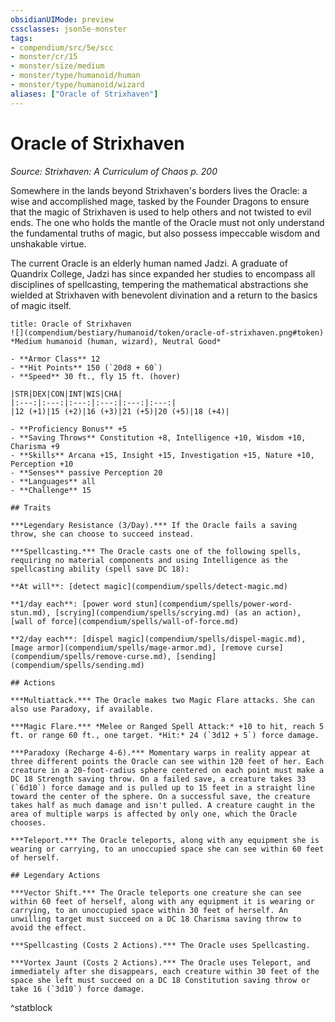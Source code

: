 ```yaml
---
obsidianUIMode: preview
cssclasses: json5e-monster
tags:
- compendium/src/5e/scc
- monster/cr/15
- monster/size/medium
- monster/type/humanoid/human
- monster/type/humanoid/wizard
aliases: ["Oracle of Strixhaven"]
---
```

# Oracle of Strixhaven
*Source: Strixhaven: A Curriculum of Chaos p. 200*  

Somewhere in the lands beyond Strixhaven's borders lives the Oracle: a wise and accomplished mage, tasked by the Founder Dragons to ensure that the magic of Strixhaven is used to help others and not twisted to evil ends. The one who holds the mantle of the Oracle must not only understand the fundamental truths of magic, but also possess impeccable wisdom and unshakable virtue.

The current Oracle is an elderly human named Jadzi. A graduate of Quandrix College, Jadzi has since expanded her studies to encompass all disciplines of spellcasting, tempering the mathematical abstractions she wielded at Strixhaven with benevolent divination and a return to the basics of magic itself.

```ad-statblock
title: Oracle of Strixhaven
![](compendium/bestiary/humanoid/token/oracle-of-strixhaven.png#token)
*Medium humanoid (human, wizard), Neutral Good*

- **Armor Class** 12 
- **Hit Points** 150 (`20d8 + 60`)
- **Speed** 30 ft., fly 15 ft. (hover)

|STR|DEX|CON|INT|WIS|CHA|
|:---:|:---:|:---:|:---:|:---:|:---:|
|12 (+1)|15 (+2)|16 (+3)|21 (+5)|20 (+5)|18 (+4)|

- **Proficiency Bonus** +5
- **Saving Throws** Constitution +8, Intelligence +10, Wisdom +10, Charisma +9
- **Skills** Arcana +15, Insight +15, Investigation +15, Nature +10, Perception +10
- **Senses** passive Perception 20
- **Languages** all
- **Challenge** 15

## Traits

***Legendary Resistance (3/Day).*** If the Oracle fails a saving throw, she can choose to succeed instead.

***Spellcasting.*** The Oracle casts one of the following spells, requiring no material components and using Intelligence as the spellcasting ability (spell save DC 18):

**At will**: [detect magic](compendium/spells/detect-magic.md)

**1/day each**: [power word stun](compendium/spells/power-word-stun.md), [scrying](compendium/spells/scrying.md) (as an action), [wall of force](compendium/spells/wall-of-force.md)

**2/day each**: [dispel magic](compendium/spells/dispel-magic.md), [mage armor](compendium/spells/mage-armor.md), [remove curse](compendium/spells/remove-curse.md), [sending](compendium/spells/sending.md)

## Actions

***Multiattack.*** The Oracle makes two Magic Flare attacks. She can also use Paradoxy, if available.

***Magic Flare.*** *Melee or Ranged Spell Attack:* +10 to hit, reach 5 ft. or range 60 ft., one target. *Hit:* 24 (`3d12 + 5`) force damage.

***Paradoxy (Recharge 4-6).*** Momentary warps in reality appear at three different points the Oracle can see within 120 feet of her. Each creature in a 20-foot-radius sphere centered on each point must make a DC 18 Strength saving throw. On a failed save, a creature takes 33 (`6d10`) force damage and is pulled up to 15 feet in a straight line toward the center of the sphere. On a successful save, the creature takes half as much damage and isn't pulled. A creature caught in the area of multiple warps is affected by only one, which the Oracle chooses.

***Teleport.*** The Oracle teleports, along with any equipment she is wearing or carrying, to an unoccupied space she can see within 60 feet of herself.

## Legendary Actions

***Vector Shift.*** The Oracle teleports one creature she can see within 60 feet of herself, along with any equipment it is wearing or carrying, to an unoccupied space within 30 feet of herself. An unwilling target must succeed on a DC 18 Charisma saving throw to avoid the effect.

***Spellcasting (Costs 2 Actions).*** The Oracle uses Spellcasting.

***Vortex Jaunt (Costs 2 Actions).*** The Oracle uses Teleport, and immediately after she disappears, each creature within 30 feet of the space she left must succeed on a DC 18 Constitution saving throw or take 16 (`3d10`) force damage.
```
^statblock